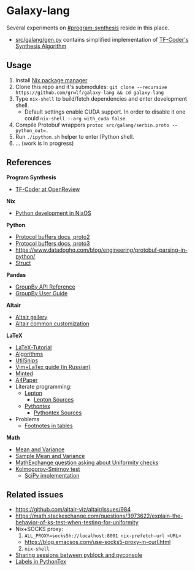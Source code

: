 Galaxy-lang
===========

Several experiments on
[#program-synthesis](https://paperswithcode.com/task/program-synthesis)
reside in this place.

* [src/galang/gen.py](./src/galang/gen.py) contains simplified implementation of
[TF-Coder's Synthesis Algorithm](https://paperswithcode.com/paper/tf-coder-program-synthesis-for-tensor)


Usage
-----

1. Install [Nix package manager](https://github.com/NixOS/nix)
2. Clone this repo and it's submodules:
   `git clone --recursive https://github.com/grwlf/galaxy-lang && cd galaxy-lang`
3. Type `nix-shell` to build/fetch dependencies and enter development shell.
   - Default settings enable CUDA support. In order to disable it one could
     `nix-shell --arg with_cuda false`.
4. Compile Protobuf wrappers `protoc src/galang/serbin.proto --python_out=.`
5. Run `./ipython.sh` helper to enter IPython shell.
6. ... (work is in progress)


References
----------

**Program Synthesis**

* [TF-Coder at OpenReview](https://openreview.net/forum?id=nJ5Ij53umw2)

**Nix**

* [Python development in NixOS](https://nixos.wiki/wiki/Python)

**Python**

* [Protocol buffers docs, proto2](https://developers.google.com/protocol-buffers/)
* [Protocol buffers docs, proto3](https://developers.google.com/protocol-buffers/docs/proto3)
* https://www.datadoghq.com/blog/engineering/protobuf-parsing-in-python/
* [Struct](https://docs.python.org/3/library/struct.html)

**Pandas**

* [GroupBy API Reference](https://pandas.pydata.org/pandas-docs/stable/reference/api/pandas.DataFrame.groupby.html)
* [GroupBy User Guide](https://pandas.pydata.org/pandas-docs/stable/user_guide/groupby.html)

**Altair**

* [Altair gallery](https://altair-viz.github.io/gallery/)
* [Altair common customization](https://altair-viz.github.io/user_guide/customization.html)

**LaTeX**

* [LaTeX-Tutorial](https://www.latex-tutorial.com/)
* [Algorithms](https://shantoroy.com/latex/how-to-write-algorithm-in-latex/)
* [UtilSnips](https://github.com/SirVer/ultisnips)
* [Vim+LaTex guide (in Russian)](https://m.habr.com/ru/post/445066/)
* [Minted](https://www.overleaf.com/learn/latex/Code_Highlighting_with_minted)
* [A4Paper](https://www.overleaf.com/learn/latex/page_size_and_margins)
* Literate programming:
  - [Lepton](https://www.math.univ-paris13.fr/~lithiao/ResearchLepton/Lepton.html)
    + [Lepton Sources](https://github.com/slithiaote/lepton)
  - [Pythontex](https://ctan.math.illinois.edu/macros/latex/contrib/pythontex/pythontex.pdf)
    + [Pythontex Sources](https://github.com/gpoore/pythontex)
* Problems
  - [Footnotes in tables](https://tex.stackexchange.com/questions/35200/footnotes-in-tabulars)

**Math**

* [Mean and Variance](https://online.stat.psu.edu/stat414/lesson/24/24.3)
* [Sample Mean and Variance](https://online.stat.psu.edu/stat414/lesson/26/26.3)
* [MathExchange question asking about Uniformity checks](https://math.stackexchange.com/questions/2435/is-there-a-simple-test-for-uniform-distributions)
* [Kolmogorov-Smirnov test](https://en.wikipedia.org/wiki/Kolmogorov%E2%80%93Smirnov_test)
  - [SciPy implementation](https://docs.scipy.org/doc/scipy-1.6.0/reference/generated/scipy.stats.kstest.html)

Related issues
--------------

* https://github.com/altair-viz/altair/issues/984
* https://math.stackexchange.com/questions/3973622/explain-the-behavior-of-ks-test-when-testing-for-uniformity
* Nix+SOCKS proxy:
  1. `ALL_PROXY=socks5h://localhost:8001 nix-prefetch-url <URL>`
   - https://blog.emacsos.com/use-socks5-proxy-in-curl.html
  2. `nix-shell`
* [Sharing sessions between pyblock and pyconsole](https://github.com/gpoore/pythontex/issues/55)
* [Labels in PythonTex](https://github.com/gpoore/pythontex/issues/179)

